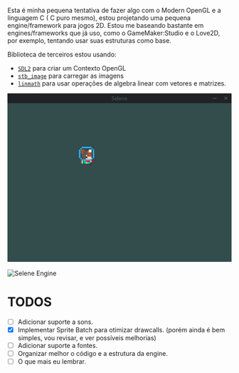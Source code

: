 Esta é minha pequena tentativa de fazer algo com o Modern OpenGL e a linguagem C ( C puro mesmo), estou projetando uma pequena engine/framework para jogos 2D. Estou me baseando bastante em engines/frameworks que já uso, como o GameMaker:Studio e o Love2D, por exemplo, tentando usar suas estruturas como base.

Biblioteca de terceiros estou usando:
- [`SDL2`](https://www.libsdl.org/) para criar um Contexto OpenGL
- [`stb_image`](https://github.com/nothings/stb) para carregar as imagens
- [`linmath`](https://github.com/datenwolf/linmath.h) para usar operações de algebra linear com vetores e matrizes.

![Selene Engine](https://raw.githubusercontent.com/canoi12/selene/master/assets/animation.gif)

![Selene Engine](https://raw.githubusercontent.com/canoi12/canoi12.github.io/master/ImagensSite/selene_engine.png)

# TODOS
- [ ] Adicionar suporte a sons.
- [x] Implementar Sprite Batch para otimizar drawcalls. (porém ainda é bem simples, vou revisar, e ver possíveis melhorias)
- [ ] Adicionar suporte a fontes.
- [ ] Organizar melhor o código e a estrutura da engine.
- [ ] O que mais eu lembrar.